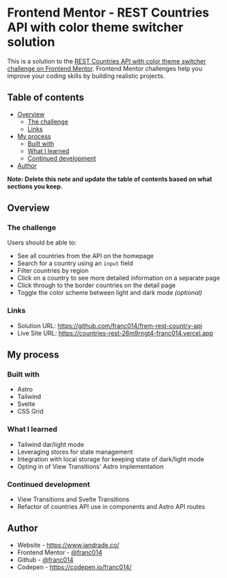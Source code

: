 # Frontend Mentor - REST Countries API with color theme switcher solution

This is a solution to the [REST Countries API with color theme switcher challenge on Frontend Mentor](https://www.frontendmentor.io/challenges/rest-countries-api-with-color-theme-switcher-5cacc469fec04111f7b848ca). Frontend Mentor challenges help you improve your coding skills by building realistic projects. 

## Table of contents

- [Overview](#overview)
  - [The challenge](#the-challenge)
  - [Links](#links)
- [My process](#my-process)
  - [Built with](#built-with)
  - [What I learned](#what-i-learned)
  - [Continued development](#continued-development)
- [Author](#author)

**Note: Delete this note and update the table of contents based on what sections you keep.**

## Overview

### The challenge

Users should be able to:

- See all countries from the API on the homepage
- Search for a country using an `input` field
- Filter countries by region
- Click on a country to see more detailed information on a separate page
- Click through to the border countries on the detail page
- Toggle the color scheme between light and dark mode *(optional)*


### Links

- Solution URL: https://github.com/franc014/frem-rest-country-api
- Live Site URL: https://countries-rest-26m9rngt4-franc014.vercel.app

## My process

### Built with

- Astro
- Tailwind
- Svelte
- CSS Grid



### What I learned

- Tailwind dar/light mode
- Leveraging stores for state management
- Integration with local storage for keeping state of dark/light mode
- Opting in of View Transitions' Astro implementation


### Continued development

- View Transitions and Svelte Transitions
- Refactor of countries API use in components and Astro API routes

## Author

- Website - https://www.jandrade.co/
- Frontend Mentor - [@franc014](https://www.frontendmentor.io/profile/franc014)
- Github - [@franc014](https://github.com/franc014)
- Codepen - https://codepen.io/franc014/


